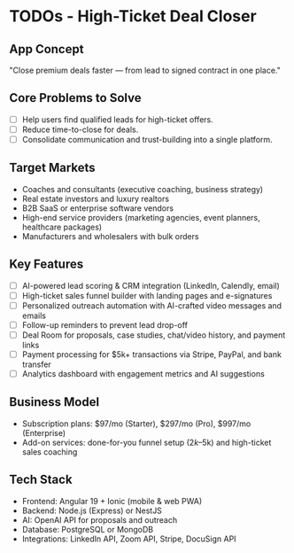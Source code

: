 # TODOs - High-Ticket Deal Closer

## App Concept
"Close premium deals faster — from lead to signed contract in one place."

## Core Problems to Solve
- [ ] Help users find qualified leads for high-ticket offers.
- [ ] Reduce time-to-close for deals.
- [ ] Consolidate communication and trust-building into a single platform.

## Target Markets
- Coaches and consultants (executive coaching, business strategy)
- Real estate investors and luxury realtors
- B2B SaaS or enterprise software vendors
- High-end service providers (marketing agencies, event planners, healthcare packages)
- Manufacturers and wholesalers with bulk orders

## Key Features
- [ ] AI-powered lead scoring & CRM integration (LinkedIn, Calendly, email)
- [ ] High-ticket sales funnel builder with landing pages and e-signatures
- [ ] Personalized outreach automation with AI-crafted video messages and emails
- [ ] Follow-up reminders to prevent lead drop-off
- [ ] Deal Room for proposals, case studies, chat/video history, and payment links
- [ ] Payment processing for $5k+ transactions via Stripe, PayPal, and bank transfer
- [ ] Analytics dashboard with engagement metrics and AI suggestions

## Business Model
- Subscription plans: $97/mo (Starter), $297/mo (Pro), $997/mo (Enterprise)
- Add-on services: done-for-you funnel setup ($2k–$5k) and high-ticket sales coaching

## Tech Stack
- Frontend: Angular 19 + Ionic (mobile & web PWA)
- Backend: Node.js (Express) or NestJS
- AI: OpenAI API for proposals and outreach
- Database: PostgreSQL or MongoDB
- Integrations: LinkedIn API, Zoom API, Stripe, DocuSign API
